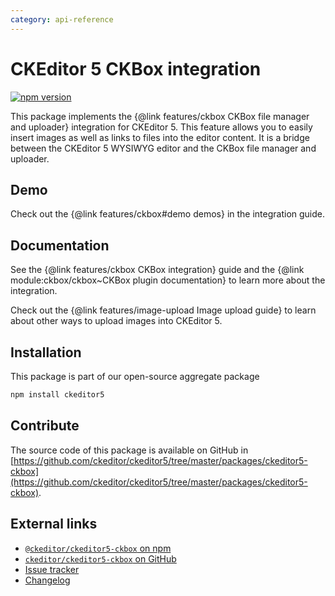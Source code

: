 ```yaml
---
category: api-reference
---
```


# CKEditor&nbsp;5 CKBox integration

[![npm version](https://badge.fury.io/js/%40ckeditor%2Fckeditor5-ckbox.svg)](https://www.npmjs.com/package/@ckeditor/ckeditor5-ckbox)

This package implements the {@link features/ckbox CKBox file manager and uploader} integration for CKEditor&nbsp;5. This feature allows you to easily insert images as well as links to files into the editor content. It is a bridge between the CKEditor&nbsp;5 WYSIWYG editor and the CKBox file manager and uploader.

## Demo

Check out the {@link features/ckbox#demo demos} in the integration guide.

## Documentation

See the {@link features/ckbox CKBox integration} guide and the {@link module:ckbox/ckbox~CKBox plugin documentation} to learn more about the integration.

Check out the {@link features/image-upload Image upload guide} to learn about other ways to upload images into CKEditor&nbsp;5.

## Installation

This package is part of our open-source aggregate package

```bash
npm install ckeditor5
```

## Contribute

The source code of this package is available on GitHub in [https://github.com/ckeditor/ckeditor5/tree/master/packages/ckeditor5-ckbox](https://github.com/ckeditor/ckeditor5/tree/master/packages/ckeditor5-ckbox).

## External links

* [`@ckeditor/ckeditor5-ckbox` on npm](https://www.npmjs.com/package/@ckeditor/ckeditor5-ckbox)
* [`ckeditor/ckeditor5-ckbox` on GitHub](https://github.com/ckeditor/ckeditor5/tree/master/packages/ckeditor5-ckbox)
* [Issue tracker](https://github.com/ckeditor/ckeditor5/issues)
* [Changelog](https://github.com/ckeditor/ckeditor5/blob/master/CHANGELOG.md)
